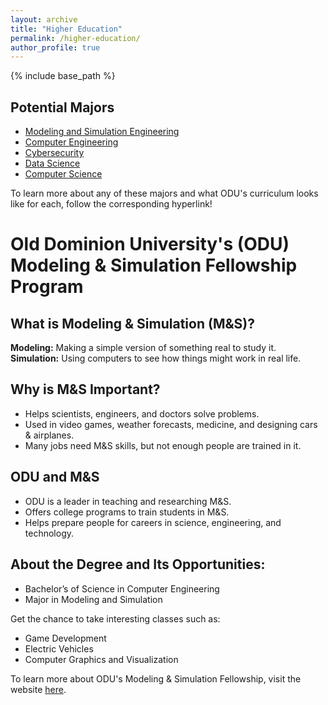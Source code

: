 ```yaml
---
layout: archive
title: "Higher Education"
permalink: /higher-education/
author_profile: true
---
```


{% include base_path %}

Potential Majors
------
* [Modeling and Simulation Engineering](https://www.odu.edu/academics/programs/undergraduate/modeling-simulation-engineering)
* [Computer Engineering](https://www.odu.edu/academics/programs/undergraduate/computer-engineering)
* [Cybersecurity](https://www.odu.edu/academics/programs/undergraduate/cybersecurity)
* [Data Science](https://www.odu.edu/data-science-bs)
* [Computer Science](https://www.odu.edu/academics/programs/undergraduate/computer-science)

To learn more about any of these majors and what ODU's curriculum looks like for each, follow the corresponding hyperlink!

Old Dominion University's (ODU) Modeling & Simulation Fellowship Program
======

What is Modeling & Simulation (M&S)?
------
**Modeling:** Making a simple version of something real to study it.
**Simulation:** Using computers to see how things might work in real life.

Why is M&S Important?
------
* Helps scientists, engineers, and doctors solve problems.
* Used in video games, weather forecasts, medicine, and designing cars & airplanes.
* Many jobs need M&S skills, but not enough people are trained in it.

ODU and M&S
------
* ODU is a leader in teaching and researching M&S.
* Offers college programs to train students in M&S.
* Helps prepare people for careers in science, engineering, and technology.

About the Degree and Its Opportunities:
------
* Bachelor’s of Science in Computer Engineering
* Major in Modeling and Simulation

Get the chance to take interesting classes such as:
* Game Development
* Electric Vehicles
* Computer Graphics and Visualization

To learn more about ODU's Modeling & Simulation Fellowship, visit the website [here](https://sites.wp.odu.edu/mse/).
